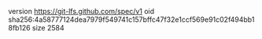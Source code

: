 version https://git-lfs.github.com/spec/v1
oid sha256:4a58777124dea7979f549741c157bffc47f32e1ccf569e91c02f494bb18fb126
size 2584
